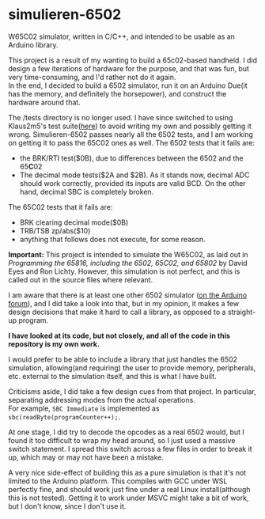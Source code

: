 # simulieren-6502
W65C02 simulator, written in C/C++, and intended to be usable as an Arduino library.

This project is a result of my wanting to build a 65c02-based handheld. I did design a few iterations of hardware for the purpose, and that was fun, but very time-consuming, and I'd rather not do it again.  
In the end, I decided to build a 6502 simulator, run it on an Arduino Due(it has the memory, and definitely the horsepower), and construct the hardware around that.

The \/tests directory is no longer used. I have since switched to using Klaus2m5's test suite([here](https://github.com/Klaus2m5/6502_65C02_functional_tests)) to avoid writing my own and possibly getting it wrong. Simulieren-6502 passes nearly all the 6502 tests, and I am working on getting it to pass the 65C02 ones as well.
The 6502 tests that it fails are:
 - the BRK/RTI test($0B), due to differences between the 6502 and the 65**C**02
 - The decimal mode tests($2A and $2B). As it stands now, decimal ADC should work correctly, provided its inputs are valid BCD. On the other hand, decimal SBC is completely broken.

The 65C02 tests that it fails are:
 - BRK clearing decimal mode($0B)
 - TRB/TSB zp/abs($10)
 - anything that follows does not execute, for some reason.

**Important:** This project is intended to simulate the W65C02, as laid out in _Programming the 65816, including the 6502, 65C02, and 65802_ by David Eyes and Ron Lichty. However, this simulation is not perfect, and this is called out in the source files where relevant.

I am aware that there is at least one other 6502 simulator ([on the Arduino forum](https://forum.arduino.cc/index.php?topic=193216.0)), and I did take a look into that, but in my opinion, it makes a few design decisions that make it hard to call a library, as opposed to a straight-up program.

**I have looked at its code, but not closely, and all of the code in this repository is my own work.**

I would prefer to be able to include a library that just handles the 6502 simulation, allowing(and requiring) the user to provide memory, peripherals, etc. external to the simulation itself, and this is what I have built.

Criticisms aside, I did take a few design cues from that project. In particular, separating addressing modes from the actual operations.  
For example, `SBC Immediate` is implemented as `sbc(readByte(programCounter++);`.

At one stage, I did try to decode the opcodes as a real 6502 would, but I found it too difficult to wrap my head around, so I just used a massive switch statement. I spread this switch across a few files in order to break it up, which may or may not have been a mistake.

A very nice side-effect of building this as a pure simulation is that it's not limited to the Arduino platform. This compiles with GCC under WSL perfectly fine, and should work just fine under a real Linux install(although this is not tested). Getting it to work under MSVC might take a bit of work, but I don't know, since I don't use it.